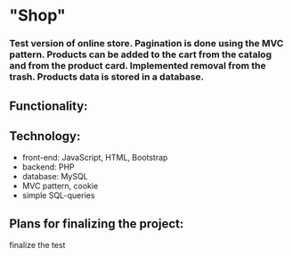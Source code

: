 # "Shop"

### Test version of online store. Pagination is done using the MVC pattern. Products can be added to the cart from the catalog and from the product card. Implemented removal from the trash. Products data is stored in a database.

## Functionality: ##


## Technology: ##
* front-end: JavaScript, HTML, Bootstrap
* backend: PHP
* database: MySQL
* MVC pattern, cookie
* simple SQL-queries

## Plans for finalizing the project: ##
finalize the test